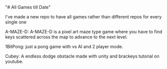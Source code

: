 "# All Games till Date" 

I've made a new repo to have all games rather than different repos for every single one

A-MAZE-D:
A-MAZE-D is a pixel art maze type game where you have to find keys scattered across the map to advance to the next level.

1BitPong:
just a pong game with vs AI and 2 player mode.

Cubey:
A endless dodge obstacle made with unity and brackeys tutorial on youtube.